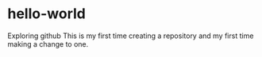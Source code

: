 # hello-world
Exploring github
This is my first time creating a repository and my first time making a change to one. 
